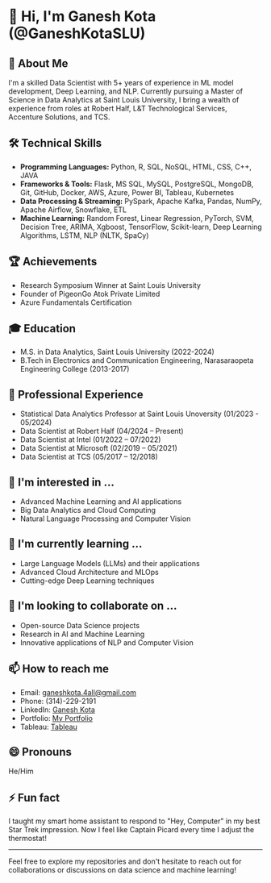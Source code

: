 
# 👋 Hi, I'm Ganesh Kota (@GaneshKotaSLU)

## 🚀 About Me
I'm a skilled Data Scientist with 5+ years of experience in ML model development, Deep Learning, and NLP. Currently pursuing a Master of Science in Data Analytics at Saint Louis University, I bring a wealth of experience from roles at Robert Half, L&T Technological Services, Accenture Solutions, and TCS.

## 🛠 Technical Skills
- **Programming Languages:** Python, R, SQL, NoSQL, HTML, CSS, C++, JAVA
- **Frameworks & Tools:** Flask, MS SQL, MySQL, PostgreSQL, MongoDB, Git, GitHub, Docker, AWS, Azure, Power BI, Tableau, Kubernetes
- **Data Processing & Streaming:** PySpark, Apache Kafka, Pandas, NumPy, Apache Airflow, Snowflake, ETL
- **Machine Learning:** Random Forest, Linear Regression, PyTorch, SVM, Decision Tree, ARIMA, Xgboost, TensorFlow, Scikit-learn, Deep Learning Algorithms, LSTM, NLP (NLTK, SpaCy)

## 🏆 Achievements
- Research Symposium Winner at Saint Louis University
- Founder of PigeonGo Atok Private Limited
- Azure Fundamentals Certification

## 🎓 Education
- M.S. in Data Analytics, Saint Louis University (2022-2024)
- B.Tech in Electronics and Communication Engineering, Narasaraopeta Engineering College (2013-2017)

## 💼 Professional Experience
- Statistical Data Analytics Professor at Saint Louis Unoversity (01/2023 - 05/2024)
- Data Scientist at Robert Half (04/2024 – Present)
- Data Scientist at Intel (01/2022 – 07/2022)
- Data Scientist at Microsoft (02/2019 – 05/2021)
- Data Scientist at TCS (05/2017 – 12/2018)

## 👀 I'm interested in ...
- Advanced Machine Learning and AI applications
- Big Data Analytics and Cloud Computing
- Natural Language Processing and Computer Vision

## 🌱 I'm currently learning ...
- Large Language Models (LLMs) and their applications
- Advanced Cloud Architecture and MLOps
- Cutting-edge Deep Learning techniques

## 💞️ I'm looking to collaborate on ...
- Open-source Data Science projects
- Research in AI and Machine Learning
- Innovative applications of NLP and Computer Vision

## 📫 How to reach me
- Email: ganeshkota.4all@gmail.com
- Phone: (314)-229-2191
- LinkedIn: [Ganesh Kota](http://www.linkedin.com/in/ganesh-kota)
- Portfolio: [My Portfolio](https://www.ganeshkota.com)
- Tableau: [Tableau](https://public.tableau.com/app/profile/ganesh.kota2132/vizzes)

## 😄 Pronouns
He/Him

## ⚡ Fun fact
I taught my smart home assistant to respond to "Hey, Computer" in my best Star Trek impression. Now I feel like Captain Picard every time I adjust the thermostat!


---

Feel free to explore my repositories and don't hesitate to reach out for collaborations or discussions on data science and machine learning!

